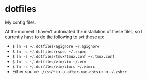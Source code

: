 dotfiles
================================================================================
My config files.

At the moment I haven't automated the installation of these files, so I currently have to do the following to set these up:

- `$ ln -s ~/.dotfiles/agignore ~/.agignore`
- `$ ln -s ~/.dotfiles/rspec ~/.rspec`
- `$ ln -s ~/.dotfiles/tmux/tmux.conf ~/.tmux.conf`
- `$ ln -s ~/.dotfiles/vim/vim ~/.vim`
- `$ ln -s ~/.dotfiles/vim/vimrc ~/.vimrc`
- Either source `./zsh/*` in `~/.after-mac-dots` or in `~/.zshrc`
